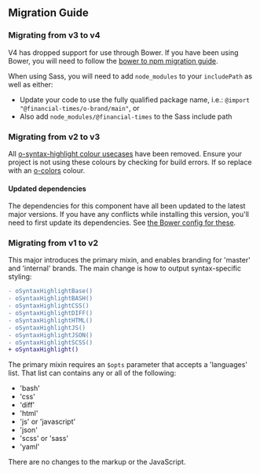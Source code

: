 ## Migration Guide

### Migrating from v3 to v4

V4 has dropped support for use through Bower. If you have been using Bower, you will need to follow the [bower to npm migration guide](https://origami.ft.com/docs/tutorials/bower-to-npm/).

When using Sass, you will need to add `node_modules` to your `includePath` as well as either:

- Update your code to use the fully qualified package name, i.e.: `@import "@financial-times/o-brand/main"`, or
- Also add `node_modules/@financial-times` to the Sass include path


### Migrating from v2 to v3

All [o-syntax-highlight colour usecases](https://github.com/Financial-Times/o-syntax-highlight/blob/v2.1.0/src/scss/colors.scss) have been removed. Ensure your project is not using these colours by checking for build errors. If so replace with an [o-colors](https://registry.origami.ft.com/components/o-colors) colour.

#### Updated dependencies

The dependencies for this component have all been updated to the latest major versions.
If you have any conflicts while installing this version, you'll need to first update
its dependencies. See [the Bower config for these](./bower.json).

### Migrating from v1 to v2

This major introduces the primary mixin, and enables branding for 'master' and 'internal' brands.
The main change is how to output syntax-specific styling:

```diff
- oSyntaxHighlightBase()
- oSyntaxHighlightBASH()
- oSyntaxHighlightCSS()
- oSyntaxHighlightDIFF()
- oSyntaxHighlightHTML()
- oSyntaxHighlightJS()
- oSyntaxHighlightJSON()
- oSyntaxHighlightSCSS()
+ oSyntaxHighlight()
```

The primary mixin requires an `$opts` parameter that accepts a 'languages' list. That list can contains any or all of the following:
- 'bash'
- 'css'
- 'diff'
- 'html'
- 'js' or 'javascript'
- 'json'
- 'scss' or 'sass'
- 'yaml'

There are no changes to the markup or the JavaScript.
